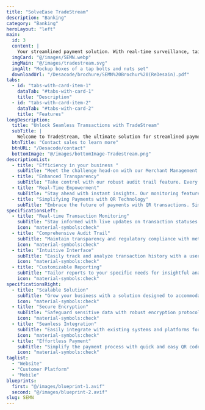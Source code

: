 ```yaml
---
title: "SolveEase TradeStream"
description: "Banking"
category: "Banking"
heroLayout: "left"
main:
  id: 3
  content: |
    Your streamlined payment solution. With real-time surveillance, tailored insights, and fortified security, TradeStream simplifies transactions for customers and boosts efficiency for merchants. Experience seamless integration and effortless payments with TradeStream.
  imgCard: "@/images/SEMN.webp"
  imgMain: "@/images/tradestream.svg"
  imgAlt: "Mockup boxes of a tap bolts and nuts set"
  downloadUrl: "/Desacode/brochure/SEMN%20Brochur%20(ReDesain).pdf"
tabs:
  - id: "tabs-with-card-item-1"
    dataTab: "#tabs-with-card-1"
    title: "Description"
  - id: "tabs-with-card-item-2"
    dataTab: "#tabs-with-card-2"
    title: "Features"
longDescription:
  title: "Unlock Seamless Transactions with TradeStream"
  subTitle: |
    Welcome to TradeStream, the ultimate solution for streamlined payment management. Seamlessly integrating cutting-edge technology with user-friendly features, TradeStream is here to revolutionize how you manage your transactions. Explore the key features and benefits below to discover the power of TradeStream.
  btnTitle: "Contact sales to learn more"
  btnURL: "/Desacode/contact"
  bottomImage: "@/images/bottomImage-Tradestream.png"
descriptionList:
  - title: "Efficiency in your business "
    subTitle: "Meet the challenge head-on with our Merchant Management app. In today's fast-paced digital world, meeting payment demands is tough, but fear not. Our solution streamlines your business operations, offering intuitive features to manage inventory, orders, and customers efficiently. Tailored payment options, from traditional POS to cutting-edge SoftPOS and QR-based transactions, simplify complexity and elevate efficiency."
  - title: "Enhanced Transparency"
    subTitle: "Take control with our robust audit trail feature. Every transaction and modification is meticulously logged for peace of mind and compliance. Our user-friendly interface makes tracking and analyzing transaction history effortless, ensuring transparency and accountability are always accessible."
  - title: "Real-Time Empowerment"
    subTitle: "Stay ahead with instant insights. Our monitoring feature keeps you informed and in command, facilitating seamless operations around the clock. With live updates and intuitive interfaces, track performance, identify irregularities, and take proactive measures effortlessly. Experience the transformative power of real-time monitoring for smarter, faster decisions."
  - title: "Simplifying Payments with QR Technology"
    subTitle: "Embrace the future of payments with QR transactions. Simply scan, pay, and go – it's that easy. Enjoy the convenience and security of QR technology for effortless transactions, whether in-store or on the move. Bid farewell to cash and cards, and welcome the simplicity of QR transactions."
specificationsLeft:
  - title: "Real-time Transaction Monitoring"
    subTitle: "Stay informed with live updates on transaction statuses for seamless operations."
    icon: "material-symbols:check"
  - title: "Comprehensive Audit Trail"
    subTitle: "Maintain transparency and regulatory compliance with meticulous recording of every transaction and change."
    icon: "material-symbols:check"
  - title: "Intuitive Interface"
    subTitle: "Easily track and analyze transaction history with a user-friendly interface."
    icon: "material-symbols:check"
  - title: "Customizable Reporting"
    subTitle: "Tailor reports to your specific needs for insightful analysis and decision-making."
    icon: "material-symbols:check"
specificationsRight:
  - title: "Scalable Solution"
    subTitle: "Grow your business with a solution designed to accommodate increasing transaction volumes effortlessly."
    icon: "material-symbols:check"
  - title: "Secure Encryption"
    subTitle: "Safeguard sensitive data with robust encryption protocols for peace of mind."
    icon: "material-symbols:check"
  - title: "Seamless Integration"
    subTitle: "Easily integrate with existing systems and platforms for enhanced efficiency and productivity."
    icon: "material-symbols:check"
  - title: "Effortless Payment"
    subTitle: "Simplify the payment process with quick and easy QR code scanning, eliminating the need for physical cash or cards."
    icon: "material-symbols:check"
taglist: 
  - "Website"
  - "Customer Platform"
  - "Mobile"
blueprints:
  first: "@/images/blueprint-1.avif"
  second: "@/images/blueprint-2.avif"
slug: SEMN    
---
```


